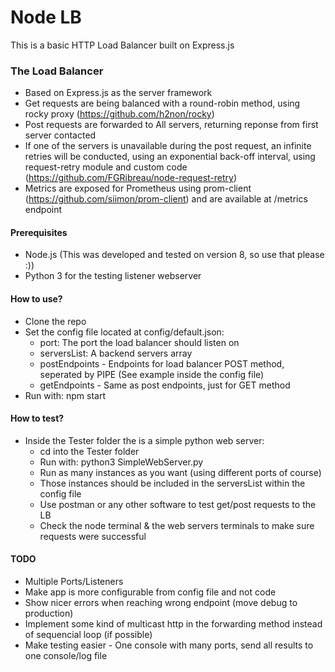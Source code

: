 # Node LB
This is a basic HTTP Load Balancer built on Express.js

### The Load Balancer
- Based on Express.js as the server framework
- Get requests are being balanced with a round-robin method, using rocky proxy (https://github.com/h2non/rocky)
- Post requests are forwarded to All servers, returning reponse from first server contacted
- If one of the servers is unavailable during the post request, an infinite retries will be conducted, using an exponential back-off interval, using request-retry module and custom code (https://github.com/FGRibreau/node-request-retry)
- Metrics are exposed for Prometheus using prom-client (https://github.com/siimon/prom-client) and are available at /metrics endpoint

#### Prerequisites
- Node.js (This was developed and tested on version 8, so use that please :))
- Python 3 for the testing listener webserver

#### How to use?
- Clone the repo
- Set the config file located at config/default.json:
  - port: The port the load balancer should listen on
  - serversList: A backend servers array
  - postEndpoints - Endpoints for load balancer POST method, seperated by PIPE (See example inside the config file)
  - getEndpoints - Same as post endpoints, just for GET method
- Run with: npm start

#### How to test?
- Inside the Tester folder the is a simple python web server:
  - cd into the Tester folder
  - Run with: python3 SimpleWebServer.py <port>
  - Run as many instances as you want (using different ports of course)
  - Those instances should be included in the serversList within the config file
  - Use postman or any other software to test get/post requests to the LB
  - Check the node terminal & the web servers terminals to make sure requests were successful

#### TODO
- Multiple Ports/Listeners
- Make app is more configurable from config file and not code
- Show nicer errors when reaching wrong endpoint (move debug to production)
- Implement some kind of multicast http in the forwarding method instead of sequencial loop (if possible)
- Make testing easier - One console with many ports, send all results to one console/log file
